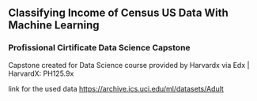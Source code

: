 ##  Classifying Income of Census US Data With Machine Learning

### Profissional Cirtificate Data Science Capstone

Capstone created for Data Science course provided by Harvardx via Edx | HarvardX: PH125.9x

link for the used data https://archive.ics.uci.edu/ml/datasets/Adult
